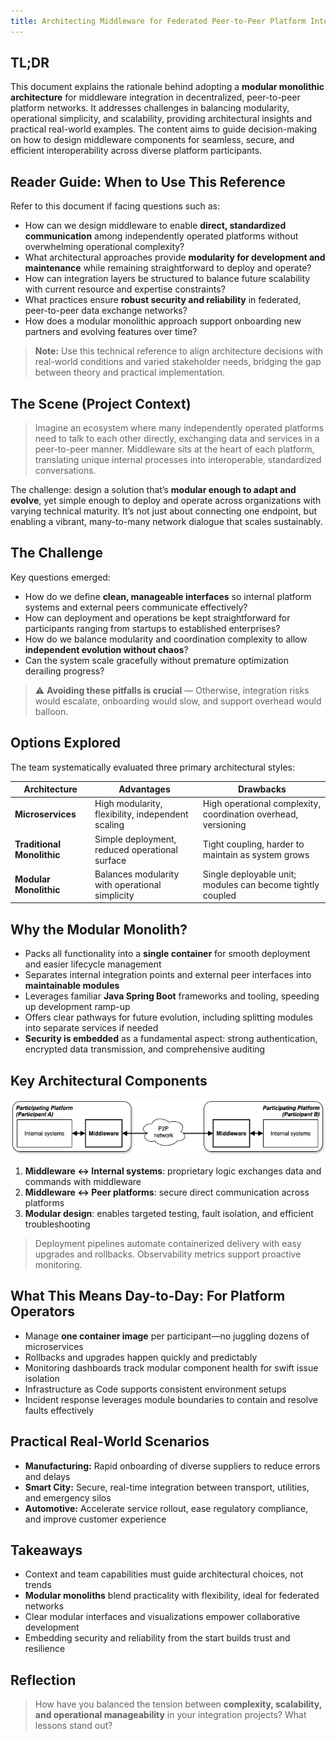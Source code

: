 ```yaml
---
title: Architecting Middleware for Federated Peer-to-Peer Platform Integration - The Case for a Modular Monolith
---
```


## TL;DR

This document explains the rationale behind adopting a **modular monolithic architecture** for middleware integration in decentralized, peer-to-peer platform networks. It addresses challenges in balancing modularity, operational simplicity, and scalability, providing architectural insights and practical real-world examples. The content aims to guide decision-making on how to design middleware components for seamless, secure, and efficient interoperability across diverse platform participants.

## Reader Guide: When to Use This Reference

Refer to this document if facing questions such as:

- How can we design middleware to enable **direct, standardized communication** among independently operated platforms without overwhelming operational complexity?
- What architectural approaches provide **modularity for development and maintenance** while remaining straightforward to deploy and operate?
- How can integration layers be structured to balance future scalability with current resource and expertise constraints?
- What practices ensure **robust security and reliability** in federated, peer-to-peer data exchange networks?
- How does a modular monolithic approach support onboarding new partners and evolving features over time?

> **Note:** Use this technical reference to align architecture decisions with real-world conditions and varied stakeholder needs, bridging the gap between theory and practical implementation.

## The Scene (Project Context)

> Imagine an ecosystem where many independently operated platforms need to talk to each other directly, exchanging data and services in a peer-to-peer manner. Middleware sits at the heart of each platform, translating unique internal processes into interoperable, standardized conversations.

The challenge: design a solution that’s **modular enough to adapt and evolve**, yet simple enough to deploy and operate across organizations with varying technical maturity. It’s not just about connecting one endpoint, but enabling a vibrant, many-to-many network dialogue that scales sustainably.

## The Challenge

Key questions emerged:

- How do we define **clean, manageable interfaces** so internal platform systems and external peers communicate effectively?
- How can deployment and operations be kept straightforward for participants ranging from startups to established enterprises?
- How do we balance modularity and coordination complexity to allow **independent evolution without chaos**?
- Can the system scale gracefully without premature optimization derailing progress?

> ⚠️ **Avoiding these pitfalls is crucial** — Otherwise, integration risks would escalate, onboarding would slow, and support overhead would balloon.

## Options Explored

The team systematically evaluated three primary architectural styles:

| Architecture               | Advantages                                                             | Drawbacks                                                        |
|----------------------------|------------------------------------------------------------------------|-----------------------------------------------------------------|
| **Microservices**          | High modularity, flexibility, independent scaling                      | High operational complexity, coordination overhead, versioning |
| **Traditional Monolithic** | Simple deployment, reduced operational surface                        | Tight coupling, harder to maintain as system grows              |
| **Modular Monolithic**     | Balances modularity with operational simplicity                       | Single deployable unit; modules can become tightly coupled      |

## Why the Modular Monolith?

- Packs all functionality into a **single container** for smooth deployment and easier lifecycle management
- Separates internal integration points and external peer interfaces into **maintainable modules**
- Leverages familiar **Java Spring Boot** frameworks and tooling, speeding up development ramp-up
- Offers clear pathways for future evolution, including splitting modules into separate services if needed
- **Security is embedded** as a fundamental aspect: strong authentication, encrypted data transmission, and comprehensive auditing

## Key Architectural Components

![architecure_overview](./assets/images/20250924-TN-00001_architecture.drawio.png)

1. **Middleware ↔ Internal systems**: proprietary logic exchanges data and commands with middleware  
2. **Middleware ↔ Peer platforms**: secure direct communication across platforms  
3. **Modular design**: enables targeted testing, fault isolation, and efficient troubleshooting

> Deployment pipelines automate containerized delivery with easy upgrades and rollbacks. Observability metrics support proactive monitoring.

## What This Means Day-to-Day: For Platform Operators

- Manage **one container image** per participant—no juggling dozens of microservices
- Rollbacks and upgrades happen quickly and predictably
- Monitoring dashboards track modular component health for swift issue isolation
- Infrastructure as Code supports consistent environment setups
- Incident response leverages module boundaries to contain and resolve faults effectively

## Practical Real-World Scenarios

- **Manufacturing:** Rapid onboarding of diverse suppliers to reduce errors and delays  
- **Smart City:** Secure, real-time integration between transport, utilities, and emergency silos  
- **Automotive:** Accelerate service rollout, ease regulatory compliance, and improve customer experience

## Takeaways

- Context and team capabilities must guide architectural choices, not trends  
- **Modular monoliths** blend practicality with flexibility, ideal for federated networks  
- Clear modular interfaces and visualizations empower collaborative development  
- Embedding security and reliability from the start builds trust and resilience

## Reflection

> How have you balanced the tension between **complexity, scalability, and operational manageability** in your integration projects? What lessons stand out?

